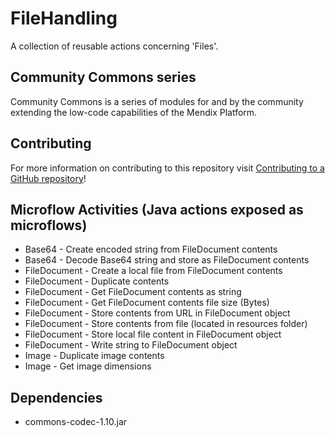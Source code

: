 # FileHandling
A collection of reusable actions concerning 'Files'.

## Community Commons series 
Community Commons is a series of modules for and by the community extending the low-code capabilities of the Mendix Platform.

## Contributing
For more information on contributing to this repository visit [Contributing to a GitHub repository](https://world.mendix.com/display/howto50/Contributing+to+a+GitHub+repository)!

## Microflow Activities (Java actions exposed as microflows)
- Base64 - Create encoded string from FileDocument contents
- Base64 - Decode Base64 string and store as FileDocument contents
- FileDocument - Create a local file from FileDocument contents
- FileDocument - Duplicate contents
- FileDocument - Get FileDocument contents as string
- FileDocument - Get FileDocument contents file size (Bytes)
- FileDocument - Store contents from URL in FileDocument object
- FileDocument - Store contents from file (located in resources folder)
- FileDocument - Store local file content in FileDocument object
- FileDocument - Write string to FileDocument object
- Image - Duplicate image contents
- Image - Get image dimensions

## Dependencies
- commons-codec-1.10.jar